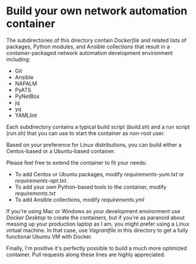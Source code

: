 # Build your own network automation container

The subdirectories of this directory contain _Dockerfile_ and related lists of packages, Python modules, and Ansible collections that result in a container-packaged network automation development environment including:

* Git
* Ansible
* NAPALM 
* PyATS
* PyNetBox
* jq
* yq
* YAMLlint

Each subdirectory contains a typical build script (_build.sh_) and a run script (_run.sh_) that you can use to start the container as non-root user.

Based on your preference for Linux distributions, you can build either a Centos-based or a Ubuntu-based container.

Please feel free to extend the container to fit your needs:

* To add Centos or Ubuntu packages, modify _requirements-yum.txt_ or _requirements-apt.txt_.
* To add your own Python-based tools to the container, modify _requirements.txt_
* To add Ansible collections, modify _requirements.yml_

If you're using Mac or Windows as your development environment use _Docker Desktop_ to create the containers, but if you're as paranoid about messing up your production laptop as I am, you might prefer using a Linux virtual machine. In that case, use _Vagrantfile_ in this directory to get a fully functional Ubuntu VM with Docker.

Finally, I'm positive it's perfectly possible to build a much more optimized container. Pull requests along these lines are highly appreciated.

